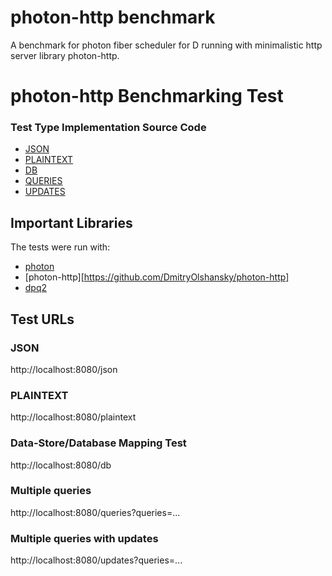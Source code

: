 # photon-http benchmark

A benchmark for photon fiber scheduler for D running with minimalistic http server library photon-http.

# photon-http Benchmarking Test

### Test Type Implementation Source Code

* [JSON](./source/app.d)
* [PLAINTEXT](./source/app.d)
* [DB](./source/app.d)
* [QUERIES](./source/app.d)
* [UPDATES](./source/app.d)

## Important Libraries

The tests were run with:
* [photon](https://github.com/DmitryOlshansky/photon)
* [photon-http][https://github.com/DmitryOlshansky/photon-http]
* [dpq2](https://github.com/denizzzka/dpq2)

## Test URLs

### JSON

http://localhost:8080/json

### PLAINTEXT

http://localhost:8080/plaintext

### Data-Store/Database Mapping Test

http://localhost:8080/db

### Multiple queries

http://localhost:8080/queries?queries=...

### Multiple queries with updates

http://localhost:8080/updates?queries=...

